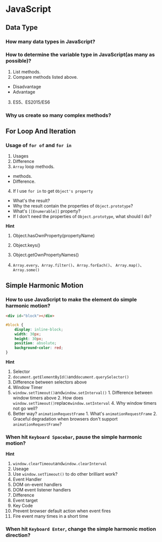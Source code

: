 # JavaScript

## Data Type

### How many data types in JavaScript?

### How to determine the variable type in JavaScript(as many as possible)?

1. List methods.
2. Compare methods listed above.
  - Disadvantage
  - Advantage
3. ES5、ES2015/ES6

### Why us create so many complex methods?

## For Loop And Iteration

### Usage of `for of` and `for in`

1. Usages
2. Difference
3. `Array` loop methods.
  - methods.
  - Difference.
4. If I use `for in` to get `Object's property`
  - What's the result?
  - Why the result contain the properties of `Object.prototype`?
  - What's `[[Enumerable]]` property?
  - If I don't need the properties of `Object.prototype`, what should I do?

**Hint**

1. Object.hasOwnProperty(propertyName)
2. Object.keys()
3. Object.getOwnPropertyNames()


3. `Array.every`、`Array.filter()`、`Array.forEach()`、  `Array.map()`、`Array.some()`


## Simple Harmonic Motion

### How to use JavaScript to make the element do simple harmonic motion?

```html
<div id="block"></div>
```

```css
#block {
    display: inline-block;
    width: 30px;
    height: 30px;
    position: absolute;
    background-color: red;
}
```

**Hint**

1. Selector
  1. `document.getElementById()`and`document.querySelector()`
  2. Difference between selectors above
2. Window Timer
  1. `window.setTimeout()`and`window.setInterval()`
    1. Difference between window timers above
    2. How does `window.setTimeout()`replace`window.setInterval`
    4. Why window timers not go well?
  2. Better way? `animationRequestFrame`
    1. What's `animationRequestFrame`
    2. Graceful degradation when browsers don't support `animationRequestFrame`?

### When hit `Keyboard Spacebar`, pause the simple harmonic motion?

**Hint**

1. `window.clearTimeout`and`window.clearInterval`
  1. Useage
  2. Use `window.setTimeout()` to do other brilliant work?
2. Event Handler
  1. DOM on-event handlers
  2. DOM event listener handlers
  3. Difference
  4. Event target
  5. Key Code
  6. Prevent browser default action when event fires
  7. Fire event many times in a short time

### When hit `Keyboard Enter`, change the simple harmonic motion direction?


